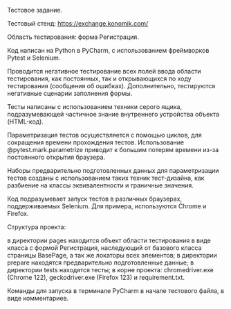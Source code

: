 Тестовое задание.

Тестовый стенд:  https://exchange.konomik.com/

Область тестирования: форма Регистрация. 

Код написан на Python в PyCharm, с использованием фреймворков Pytest и Selenium.

Проводится негативное тестирование всех полей ввода области тестирования, как постоянных, так и открывающихся по ходу тестирования (сообщения об ошибках). Дополнительно, тестируются негативные сценарии заполнения формы.

Тесты написаны с использованием техники серого ящика, подразумевающей частичное знание внутреннего устройства объекта (HTML-код).

Параметризация тестов осуществляется с помощью циклов, для сокращения времени прохождения тестов. Использование @pytest.mark.parametrize приводит к большим потерям времени из-за постоянного открытия браузера.

Наборы предварительно подготовленных данных для параметризации тестов созданы с использованием таких техник тест-дизайна, как разбиение на классы эквивалентности и граничные значения.

Код подразумевает запуск тестов в различных браузерах, поддерживаемых Selenium. Для примера, используются Chrome и Firefox.

Структура проекта:

в директории pages находится объект области тестирования в виде класса с формой Регистрация, наследующий от базового класса страницы BasePage, а так же локаторы всех элементов;
в директории prepare находятся предварительно подготовленные данные;
в директории tests находятся тесты;
в корне проекта: chromedriver.exe (Chrome 122), geckodriver.exe (Firefox 123) и requirement.txt.

Команды для запуска в терминале PyCharm в начале тестового файла, в виде комментариев.
